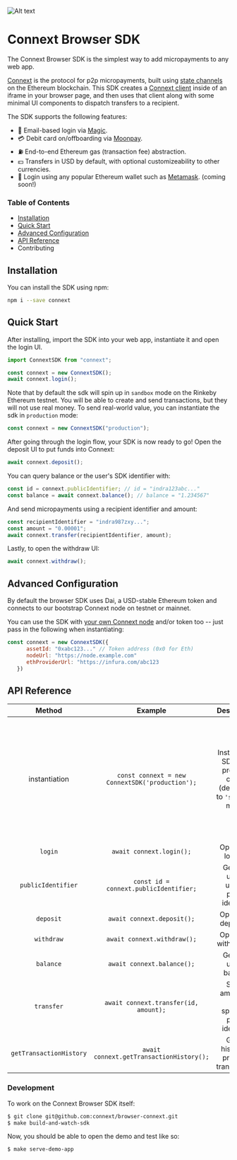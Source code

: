 ![Alt text](https://github.com/connext/browser-sdk/blob/master/public/Connext-Horizontal-Logo.png?raw=true)

# Connext Browser SDK

The Connext Browser SDK is the simplest way to add micropayments to any web app.

[Connext](https://connext.network) is the protocol for p2p micropayments, built using [state channels](https://docs.connext.network/en/latest/quickstart/introduction.html#state-channel-basics) on the Ethereum blockchain. This SDK creates a [Connext client](https://docs.connext.network/en/latest/quickstart/clientInstantiation.html) inside of an iframe in your browser page, and then uses that client along with some minimal UI components to dispatch transfers to a recipient.

The SDK supports the following features:

- 🎩 Email-based login via [Magic](https://magic.link).
- 💳 Debit card on/offboarding via [Moonpay](https://moonpay.io).
- ⛽ End-to-end Ethereum gas (transaction fee) abstraction.
- 💵 Transfers in USD by default, with optional customizeability to other currencies.
- 🦊 Login using any popular Ethereum wallet such as [Metamask](https://metamask.io). (coming soon!)

### Table of Contents

- [Installation](https://github.com/connext/browser-sdk/blob/master/README.md#installation)
- [Quick Start](https://github.com/connext/browser-sdk/blob/master/README.md#quick-start)
- [Advanced Configuration](https://github.com/connext/browser-sdk/blob/master/README.md#advanced-configuration)
- [API Reference](https://github.com/connext/browser-sdk/blob/master/README.md#api-reference)
- Contributing

## Installation

You can install the SDK using npm:

```bash
npm i --save connext
```

## Quick Start

After installing, import the SDK into your web app, instantiate it and open the login UI.

```javascript
import ConnextSDK from "connext";

const connext = new ConnextSDK();
await connext.login();
```

Note that by default the sdk will spin up in `sandbox` mode on the Rinkeby Ethereum testnet. You will be able to create and send transactions, but they will not use real money. To send real-world value, you can instantiate the sdk in `production` mode:

```javascript
const connext = new ConnextSDK("production");
```

After going through the login flow, your SDK is now ready to go! Open the deposit UI to put funds into Connext:

```javascript
await connext.deposit();
```

You can query balance or the user's SDK identifier with:

```javascript
const id = connext.publicIdentifier; // id = "indra123abc..."
const balance = await connext.balance(); // balance = "1.234567"
```

And send micropayments using a recipient identifier and amount:

```javascript
const recipientIdentifier = "indra987zxy...";
const amount = "0.00001";
await connext.transfer(recipientIdentifier, amount);
```

Lastly, to open the withdraw UI:

```javascript
await connext.withdraw();
```

## Advanced Configuration

By default the browser SDK uses Dai, a USD-stable Ethereum token and connects to our bootstrap Connext node on testnet or mainnet.

You can use the SDK with [your own Connext node](https://docs.connext.network/en/latest/how-to/deploy-indra.html) and/or token too -- just pass in the following when instantiating:

```javascript
const connext = new ConnextSDK({
      assetId: "0xabc123..." // Token address (0x0 for Eth)
      nodeUrl: "https://node.example.com"
      ethProviderUrl: "https://infura.com/abc123
   })
```

## API Reference

|         Method          |                     Example                     |                              Description                               |                                                                               Params                                                                                |           Response           |
| :---------------------: | :---------------------------------------------: | :--------------------------------------------------------------------: | :-----------------------------------------------------------------------------------------------------------------------------------------------------------------: | :--------------------------: |
|      instantiation      | `const connext = new ConnextSDK('production');` | Instantiates SDK with provided config (defaulting to `'sandbox'` mode) | Either of: String: `'production'` or: ConfigObject: { `assetId`: token address or 0x0 for Eth `ethProviderUrl`: Ethereum node RPC url `nodeUrl`: Connext node url } |                              |
|         `login`         |            `await connext.login();`             |                           Opens the login UI                           |                                                                                                                                                                     |                              |
|   `publicIdentifier`    |     `const id = connext.publicIdentifier;`      |                Gets the user's unique public identifier                |                                                                                                                                                                     | String e.g. `indra123abc...` |
|        `deposit`        |           `await connext.deposit();`            |                          Opens the deposit UI                          |                                                                                                                                                                     |                              |
|       `withdraw`        |           `await connext.withdraw();`           |                         Opens the withdraw UI                          |                                                                                                                                                                     |                              |
|        `balance`        |           `await connext.balance();`            |                        Gets the user's balance                         |                                                                                                                                                                     |    String e.g. `0.12456`     |
|       `transfer`        |      `await connext.transfer(id, amount);`      |            Sends amount to the specified public identifier             |                                                  - String: public identifier of recipient - String: amount to send                                                  |                              |
| `getTransactionHistory` |    `await connext.getTransactionHistory();`     |                Gets a history of previous transactions                 |                                                                                                                                                                     |            //TODO            |

### Development

To work on the Connext Browser SDK itself:

```bash
$ git clone git@github.com:connext/browser-connext.git
$ make build-and-watch-sdk
```

Now, you should be able to open the demo and test like so:

```bash
$ make serve-demo-app
```
